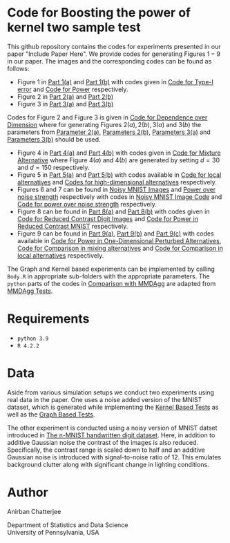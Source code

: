 # Code for Boosting the power of kernel two sample test

This github repository contains the codes for experiments presented in our paper "Include Paper Here". We provide codes for generating Figures $1-9$ in our paper. The images and the corresponding codes can be found as follows:

* Figure $1$ in [Part 1(a)](https://github.com/anirbanc96/MMMD-boost-kernel-two-sample/blob/main/Over%20sample%20size%20-%20dim2/TYPE-I%20ERROR/Results/GaussianScaleTypeISampleSize.pdf) and [Part 1(b)](https://github.com/anirbanc96/MMMD-boost-kernel-two-sample/blob/main/Over%20sample%20size%20-%20dim2/POWER/Results/GaussianScalePowerSampleSize.pdf) with codes given in [Code for Type-I error](https://github.com/anirbanc96/MMMD-boost-kernel-two-sample/tree/main/Over%20sample%20size%20-%20dim2/TYPE-I%20ERROR/Code) and [Code for Power](https://github.com/anirbanc96/MMMD-boost-kernel-two-sample/tree/main/Over%20sample%20size%20-%20dim2/POWER/Code) respectively.
* Figure $2$ in [Part 2(a)](https://github.com/anirbanc96/MMMD-boost-kernel-two-sample/blob/main/Power%20over%20Dimensions/Results/LocationScaleNormal/LocationScaleNormal.pdf) and [Part 2(b)](https://github.com/anirbanc96/MMMD-boost-kernel-two-sample/blob/main/Power%20over%20Dimensions/Results/Scalet10/Scalet10.pdf)
* Figure $3$ in [Part 3(a)](https://github.com/anirbanc96/MMMD-boost-kernel-two-sample/blob/main/Power%20over%20Dimensions/Results/ScaleNormalt10/ScaleNormalt10.pdf) and [Part 3(b)](https://github.com/anirbanc96/MMMD-boost-kernel-two-sample/blob/main/Power%20over%20Dimensions/Results/LaplaceNormal/LaplaceNormal.pdf)

Codes for Figure $2$ and Figure $3$ is given in [Code for Dependence over Dimension](https://github.com/anirbanc96/MMMD-boost-kernel-two-sample/tree/main/Power%20over%20Dimensions/Code) where for generating Figures $2(a), 2(b), 3(a)$ and $3(b)$ the parameters from [Parameter 2(a)](https://github.com/anirbanc96/MMMD-boost-kernel-two-sample/blob/main/Power%20over%20Dimensions/Results/LocationScaleNormal/SimDetails.txt), [Parameters 2(b)](https://github.com/anirbanc96/MMMD-boost-kernel-two-sample/blob/main/Power%20over%20Dimensions/Results/Scalet10/SimDetails.txt), [Parameters 3(a)](https://github.com/anirbanc96/MMMD-boost-kernel-two-sample/blob/main/Power%20over%20Dimensions/Results/ScaleNormalt10/SimDetails.txt) and [Parameters 3(b)](https://github.com/anirbanc96/MMMD-boost-kernel-two-sample/blob/main/Power%20over%20Dimensions/Results/LaplaceNormal/SimDetails.txt) should be used.

* Figure $4$ in [Part 4(a)](https://github.com/anirbanc96/MMMD-boost-kernel-two-sample/blob/main/Mixture%20Alternatives/d%20%3D%2030/ScaleNormaltMixing30.pdf) and [Part 4(b)](https://github.com/anirbanc96/MMMD-boost-kernel-two-sample/blob/main/Mixture%20Alternatives/d%20%3D%20150/ScaleNormaltMixing150.pdf) with codes given in [Code for Mixture Alternative](https://github.com/anirbanc96/MMMD-boost-kernel-two-sample/tree/main/Mixture%20Alternatives/Code) where Figure $4(a)$ and $4(b)$ are generated by setting $d=30$ and $d=150$ respectively.
* Figure $5$ in [Part 5(a)](https://github.com/anirbanc96/MMMD-boost-kernel-two-sample/blob/main/Local%20Alternatives/Results/ScaleLocalNormal.pdf) and [Part 5(b)](https://github.com/anirbanc96/MMMD-boost-kernel-two-sample/blob/main/High%20Dimensional%20Alternatives/Results/ScaleNormalDimension.pdf) with codes available in [Code for local alternatives](https://github.com/anirbanc96/MMMD-boost-kernel-two-sample/tree/main/Local%20Alternatives/Code) and [Codes for high-dimensional alternatives](https://github.com/anirbanc96/MMMD-boost-kernel-two-sample/tree/main/High%20Dimensional%20Alternatives/Code) respectively.
* Figures $6$ and $7$ can be found in [Noisy MNIST Images](https://github.com/anirbanc96/MMMD-boost-kernel-two-sample/tree/main/MNIST-Additive%20Noise/Results/ErrorAdded%20Images) and [Power over noise strength](https://github.com/anirbanc96/MMMD-boost-kernel-two-sample/blob/main/MNIST-Additive%20Noise/Results/MNISTNormalData.pdf) respectively with codes in [Noisy MNIST Image Code](https://github.com/anirbanc96/MMMD-boost-kernel-two-sample/blob/main/MNIST-Additive%20Noise/Code/SetImage.R) and [Code for power over noise strength](https://github.com/anirbanc96/MMMD-boost-kernel-two-sample/tree/main/MNIST-Additive%20Noise/Code) respectively.
* Figure $8$ can be found in [Part 8(a)](https://github.com/anirbanc96/MMMD-boost-kernel-two-sample/tree/main/MNIST-Reduced%20Contrast%20and%20AWGN/Results/Set%20Digit%20Images) and [Part 8(b)](https://github.com/anirbanc96/MMMD-boost-kernel-two-sample/blob/main/MNIST-Reduced%20Contrast%20and%20AWGN/Results/MNISTContrastData.pdf) with codes given in [Code for Reduced Contrast Digit Images](https://github.com/anirbanc96/MMMD-boost-kernel-two-sample/blob/main/MNIST-Reduced%20Contrast%20and%20AWGN/Code/MNISTSetImages.R) and [Code for Power in Reduced Contrast MNIST](https://github.com/anirbanc96/MMMD-boost-kernel-two-sample/tree/main/MNIST-Reduced%20Contrast%20and%20AWGN/Code) respectively.
* Figure $9$ can be found in [Part 9(a)](https://github.com/anirbanc96/MMMD-boost-kernel-two-sample/blob/main/MMDAggComparison/one-dim%20perturbed%20uniform/Results/MMDAggCompareDim1.pdf), [Part 9(b)](https://github.com/anirbanc96/MMMD-boost-kernel-two-sample/blob/main/MMDAggComparison/mixing%20probability/ScaleNormaltMixing30.pdf) and [Part 9(c)](https://github.com/anirbanc96/MMMD-boost-kernel-two-sample/blob/main/MMDAggComparison/localpower/NormalLocalPower.pdf) with codes available in [Code for Power in One-Dimensional Perturbed Alternatives](https://github.com/anirbanc96/MMMD-boost-kernel-two-sample/tree/main/MMDAggComparison/one-dim%20perturbed%20uniform), [Code for Comparison in mixing alternatives](https://github.com/anirbanc96/MMMD-boost-kernel-two-sample/blob/main/MMDAggComparison/mixing%20probability/Body.R) and [Code for Comparison in local alternatives](https://github.com/anirbanc96/MMMD-boost-kernel-two-sample/blob/main/MMDAggComparison/localpower/Body.R) respectively.

The Graph and Kernel based experiments can be implemented by calling `Body.R` in appropriate sub-folders with the appropriate parameters. The `python` parts of the codes in [Comparison with MMDAgg](https://github.com/anirbanc96/MMMD-boost-kernel-two-sample/tree/main/MMDAggComparison) are adapted from [MMDAgg Tests](https://github.com/antoninschrab/mmdagg-paper).

# Requirements
* `python 3.9`
* `R 4.2.2`

# Data
Aside from various simulation setups we conduct two experiments using real data in the paper. One uses a noise added version of the MNIST dataset, which is generated while implementing the [Kernel Based Tests](https://github.com/anirbanc96/MMMD-boost-kernel-two-sample/tree/main/MNIST-Additive%20Noise/Code/Kernel%20Based%20Tests) as well as the [Graph Based Tests](https://github.com/anirbanc96/MMMD-boost-kernel-two-sample/tree/main/MNIST-Additive%20Noise/Code/Graph%20Based%20Tests).

The other experiment is conducted using a noisy version of MNIST datset introduced in [The n-MNIST handwritten digit dataset](https://csc.lsu.edu/~saikat/n-mnist/). Here, in addition to additive Gaussian noise the contrast of the images is also reduced. Specifically, the contrast range is scaled down to half and an additive Gaussian noise is introduced
with signal-to-noise ratio of 12. This emulates background clutter along with significant change in lighting conditions.
# Author

Anirban Chatterjee

Department of Statistics and Data Science\
University of Pennsylvania, USA

